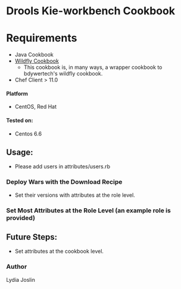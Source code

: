 # Drools Kie-workbench Cookbook

# Requirements
* Java Cookbook
* [Wildfly Cookbook](https://github.com/bdwyertech/chef-wildfly)
   * This cookbook is, in many ways, a wrapper cookbook to bdywertech's wildfly cookbook.
* Chef Client > 11.0

#### Platform
* CentOS, Red Hat

#### Tested on:
* Centos 6.6

## Usage: 
* Please add users in attributes/users.rb

### Deploy Wars with the Download Recipe
* Set their versions with attributes at the role level.

### Set Most Attributes at the Role Level (an example role is provided)

## Future Steps: 
* Set attributes at the cookbook level.

### Author
Lydia Joslin
